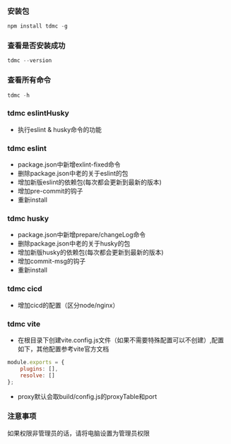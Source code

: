 ### 安装包

``` javascript
npm install tdmc -g
```

### 查看是否安装成功

``` javascript
tdmc --version
```

### 查看所有命令

``` javascript
tdmc -h
```

### tdmc eslintHusky

- 执行eslint & husky命令的功能

### tdmc eslint

- package.json中新增exlint-fixed命令
- 删除package.json中老的关于eslint的包
- 增加新版eslint的依赖包(每次都会更新到最新的版本)
- 增加pre-commit的钩子
- 重新install
  
### tdmc husky

- package.json中新增prepare/changeLog命令
- 删除package.json中老的关于husky的包
- 增加新版husky的依赖包(每次都会更新到最新的版本)
- 增加commit-msg的钩子
- 重新install
  
### tdmc cicd

- 增加cicd的配置（区分node/nginx）

### tdmc vite

- 在根目录下创建vite.config.js文件（如果不需要特殊配置可以不创建）,配置如下，其他配置参考vite官方文档
``` javascript
module.exports = {
    plugins: [],
    resolve: []
};
```
- proxy默认会取build/config.js的proxyTable和port

### 注意事项
如果权限非管理员的话，请将电脑设置为管理员权限
